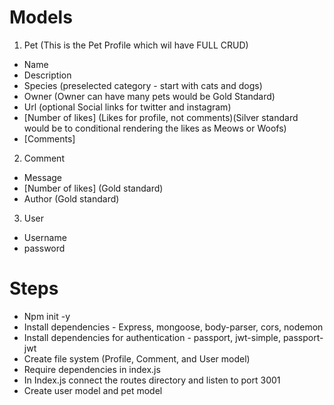 # Models

1. Pet (This is the Pet Profile which wil have FULL CRUD)

- Name
- Description
- Species (preselected category - start with cats and dogs)
- Owner (Owner can have many pets would be Gold Standard)
- Url (optional Social links for twitter and instagram)
- [Number of likes] (Likes for profile, not comments)(Silver standard would be to conditional rendering the likes as Meows or Woofs)
- [Comments]

2. Comment

- Message
- [Number of likes] (Gold standard)
- Author (Gold standard)

3. User

- Username
- password

# Steps

- Npm init -y
- Install dependencies - Express, mongoose, body-parser, cors, nodemon
- Install dependencies for authentication - passport, jwt-simple, passport-jwt
- Create file system (Profile, Comment, and User model)
- Require dependencies in index.js
- In Index.js connect the routes directory and listen to port 3001
- Create user model and pet model
